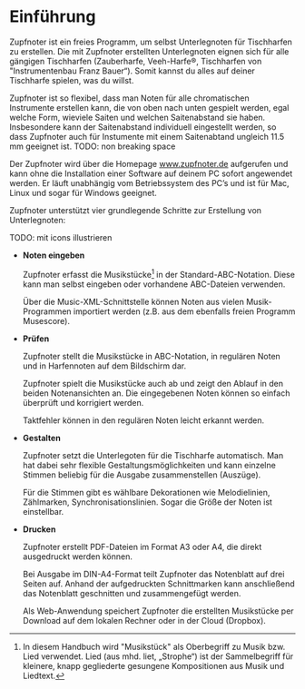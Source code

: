 # Einführung

Zupfnoter ist ein freies Programm, um selbst Unterlegnoten für
Tischharfen zu erstellen. Die mit Zupfnoter erstellten Unterlegnoten
eignen sich für alle gängigen Tischharfen (Zauberharfe, Veeh-Harfe®,
Tischharfen von "Instrumentenbau Franz Bauer“). Somit kannst du alles
auf deiner Tischharfe spielen, was du willst.

Zupfnoter ist so flexibel, dass man Noten für alle chromatischen
Instrumente erstellen kann, die von oben nach unten gespielt werden,
egal welche Form, wieviele Saiten und welchen Saitenabstand sie haben.
Insbesondere kann der Saitenabstand individuell eingestellt werden, so
dass Zupfnoter auch für Instumente mit einem Saitenabtand ungleich 11.5
mm geeignet ist. TODO: non breaking space

Der Zupfnoter wird über die Homepage www.zupfnoter.de aufgerufen und
kann ohne die Installation einer Software auf deinem PC sofort
angewendet werden. Er läuft unabhängig vom Betriebssystem des PC’s und
ist für Mac, Linux und sogar für Windows geeignet.

Zupfnoter unterstützt vier grundlegende Schritte zur Erstellung von
Unterlegnoten:

TODO: mit icons illustrieren

-   **Noten eingeben**

    Zupfnoter erfasst die Musikstücke[^1] in der Standard-ABC-Notation.
    Diese kann man selbst eingeben oder vorhandene ABC-Dateien
    verwenden.

    Über die Music-XML-Schnittstelle können Noten aus vielen
    Musik-Programmen importiert werden (z.B. aus dem ebenfalls freien
    Programm Musescore).

-   **Prüfen**

    Zupfnoter stellt die Musikstücke in ABC-Notation, in regulären Noten
    und in Harfennoten auf dem Bildschirm dar.

    Zupfnoter spielt die Musikstücke auch ab und zeigt den Ablauf in den
    beiden Notenansichten an. Die eingegebenen Noten können so einfach
    überprüft und korrigiert werden.

    Taktfehler können in den regulären Noten leicht erkannt werden.

-   **Gestalten**

    Zupfnoter setzt die Unterlegoten für die Tischharfe automatisch. Man
    hat dabei sehr flexible Gestaltungsmöglichkeiten und kann einzelne
    Stimmen beliebig für die Ausgabe zusammenstellen (Auszüge).

    Für die Stimmen gibt es wählbare Dekorationen wie Melodielinien,
    Zählmarken, Synchronisationslinien. Sogar die Größe der Noten ist
    einstellbar.

-   **Drucken**

    Zupfnoter erstellt PDF-Dateien im Format A3 oder A4, die direkt
    ausgedruckt werden können.

    Bei Ausgabe im DIN-A4-Format teilt Zupfnoter das Notenblatt auf drei
    Seiten auf. Anhand der aufgedruckten Schnittmarken kann anschließend
    das Notenblatt geschnitten und zusammengefügt werden.

    Als Web-Anwendung speichert Zupfnoter die erstellten Musikstücke per
    Download auf dem lokalen Rechner oder in der Cloud (Dropbox).

[^1]: In diesem Handbuch wird "Musikstück" als Oberbegriff zu Musik bzw.
    Lied verwendet. Lied (aus mhd. liet, „Strophe“) ist der
    Sammelbegriff für kleinere, knapp gegliederte gesungene
    Kompositionen aus Musik und Liedtext.
